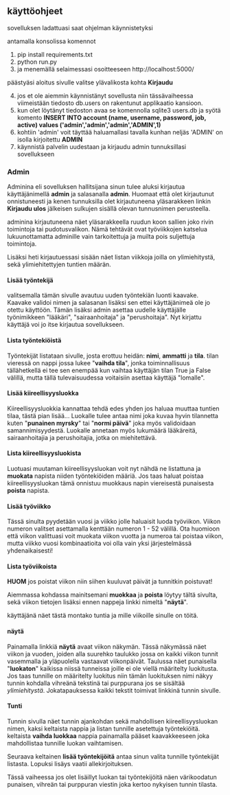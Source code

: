 ## käyttöohjeet

sovelluksen ladattuasi saat ohjelman käynnistetyksi

antamalla konsolissa komennot
1. pip install requirements.txt
2. python run.py
3. ja menemällä selaimessasi osoitteeseen http://localhost:5000/

päästyäsi aloitus sivulle valitse ylävalikosta kohta **Kirjaudu**

4. jos et ole aiemmin käynnistänyt sovellusta niin tässävaiheessa viimeistään tiedosto db.users on rakentunut applikaatio kansioon.
5. kun olet löytänyt tiedoston avaa se komennolla sqlite3 users.db ja syötä komento **INSERT INTO account (name, username, password, job, active) values ('admin','admin','admin','ADMIN',1)**
6. kohtiin 'admin' voit täyttää haluamallasi tavalla kunhan neljäs 'ADMIN' on isolla kirjoitettu **ADMIN**
7. käynnistä palvelin uudestaan ja kirjaudu admin tunnuksillasi sovellukseen



### Admin

Adminina eli sovelluksen hallitsijana sinun tulee aluksi kirjautua käyttäjänimellä **admin** ja salasanalla **admin**.
Huomaat että olet kirjautunut onnistuneesti ja kenen tunnuksilla olet kirjautuneena yläsarakkeen linkin **Kirjaudu ulos** jälkeisen sulkujen sisällä olevan tunnusnimen perusteella.

adminina kirjautuneena näet yläsarakkeella ruudun koon sallien joko rivin toimintoja tai pudotusvalikon.
Nämä tehtävät ovat työviikkojen katselua lukuunottamatta adminille vain tarkoitettuja ja muilta pois suljettuja toimintoja.

Lisäksi heti kirjautuessasi sisään näet listan viikkoja joilla on ylimiehitystä, sekä ylimiehitettyjen tuntien määrän.

#### Lisää työntekijä
valitsemalla tämän sivulle avautuu uuden työntekiän luonti kaavake.
Kaavake validoi nimen ja salasanan lisäksi sen ettei käyttäjänimeä ole jo otettu käyttöön.
Tämän lisäksi admin asettaa uudelle käyttäjälle työnimikkeen "lääkäri", "sairaanhoitaja" ja "perushoitaja".
Nyt kirjattu käyttäjä voi jo itse kirjautua sovellukseen.

#### Lista työntekiöistä
Työntekijät listataan sivulle, josta erottuu heidän: **nimi**, **ammatti** ja **tila**.
tilan vieressä on nappi jossa lukee "**vaihda tila**", jonka toiminnallisuus tällähetkellä ei tee sen enempää kun vaihtaa käyttäjän tilan True ja False välillä, mutta tällä tulevaisuudessa voitaisiin asettaa käyttäjä "lomalle".

#### Lisää kiireellisyysluokka
Kiireellisyysluokkia kannattaa tehdä edes yhden jos haluaa muuttaa tuntien tilaa, tästä pian lisää...
Luokalle tulee antaa nimi joka kuvaa hyvin tilannetta kuten "**punainen myrsky**" tai "**normi päivä**" joka myös validoidaan samannimisyydestä.
Luokalle annetaan myös lukumäärä lääkäreitä, sairaanhoitajia ja perushoitajia, jotka on miehitettävä.

#### Lista kiireellisyysluokista
Luotuasi muutaman kiireellisyysluokan voit nyt nähdä ne listattuna ja **muokata** napista niiden työntekiöiden määriä.
Jos taas haluat poistaa kiireellisyysluokan tämä onnistuu muokkaus napin viereisestä punaisesta **poista** napista.

#### Lisää työviikko
Tässä sinulta pyydetään vuosi ja viikko jolle haluaisit luoda työviikon. 
Viikon numeron valitset asettamalla kenttään numeron 1 - 52 välillä. 
Ota huomioon että viikon valittuasi voit muokata viikon vuotta ja numeroa tai poistaa viikon, mutta viikko vuosi kombinaatioita voi olla vain yksi järjestelmässä yhdenaikaisesti!

#### Lista työviikoista
**HUOM** jos poistat viikon niin siihen kuuluvat päivät ja tunnitkin poistuvat!

Aiemmassa kohdassa mainitsemani **muokkaa** ja **poista** löytyy tältä sivulta, sekä viikon tietojen lisäksi ennen nappeja linkki nimeltä "**näytä**". 

käyttäjänä näet tästä montako tuntia ja mille viikoille sinulle on töitä.

#### näytä
Painamalla linkkiä **näytä** avaat viikon näkymän.
Tässä näkymässä näet viikon ja vuoden, joiden alla suurehko taulukko jossa on kaikki viikon tunnit vasemmalla ja yläpuolella vastaavat viikonpäivät.
Taulussa näet punaisella "**luokaton**" kaikissa niissä tunneissa joille ei ole viellä määritelty luokitusta.
Jos taas tunnille on määritelty luokitus niin tämän luokituksen nimi näkyy tunnin kohdalla vihreänä tekstinä tai purppurana jos se sisältää *ylimiehitystä*.
Jokatapauksessa kaikki tekstit toimivat linkkinä tunnin sivulle.

#### Tunti
Tunnin sivulla näet tunnin ajankohdan sekä mahdollisen kiireellisyysluokan nimen, kaksi keltaista nappia ja listan tunnille asetettuja työntekiöitä. 
keltaista **vaihda luokkaa** nappia painamalla pääset kaavakkeeseen joka mahdollistaa tunnille luokan vaihtamisen.

Seuraava keltainen **lisää työntekijöitä** antaa sinun valita tunnille työntekijät listasta. Lopuksi lisäys vaatii allekirjoituksen.

Tässä vaiheessa jos olet lisäillyt luokan tai työntekijöitä näen värikoodatun punaisen, vihreän tai purppuran viestin joka kertoo nykyisen tunnin tilasta.
